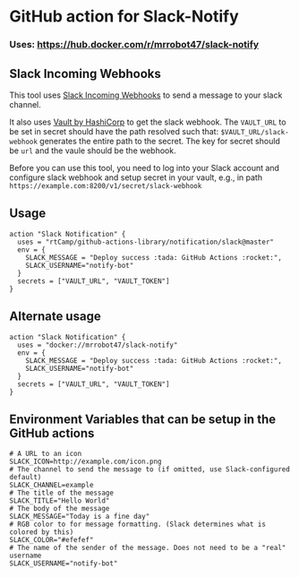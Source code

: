 # GitHub action for Slack-Notify

### Uses: https://hub.docker.com/r/mrrobot47/slack-notify

## Slack Incoming Webhooks

This tool uses [Slack Incoming Webhooks](https://api.slack.com/incoming-webhooks)
to send a message to your slack channel. 

It also uses [Vault by HashiCorp](https://www.vaultproject.io/) to get the slack webhook. The `VAULT_URL` to be set in secret should have the path resolved such that: `$VAULT_URL/slack-webhook` generates the entire path to the secret. The key for secret should be `url` and the vaule should be the webhook.

Before you can use this tool, you need to log into your Slack account and configure
slack webhook and setup secret in your vault, e.g., in path `https://example.com:8200/v1/secret/slack-webhook`

## Usage

```workflow
action "Slack Notification" {
  uses = "rtCamp/github-actions-library/notification/slack@master"
  env = {
    SLACK_MESSAGE = "Deploy success :tada: GitHub Actions :rocket:",
    SLACK_USERNAME="notify-bot"
  }
  secrets = ["VAULT_URL", "VAULT_TOKEN"]
}
```

## Alternate usage 

```workflow
action "Slack Notification" {
  uses = "docker://mrrobot47/slack-notify"
  env = {
    SLACK_MESSAGE = "Deploy success :tada: GitHub Actions :rocket:",
    SLACK_USERNAME="notify-bot"
  }
  secrets = ["VAULT_URL", "VAULT_TOKEN"]
}
```

## Environment Variables that can be setup in the GitHub actions

```shell
# A URL to an icon
SLACK_ICON=http://example.com/icon.png
# The channel to send the message to (if omitted, use Slack-configured default)
SLACK_CHANNEL=example
# The title of the message
SLACK_TITLE="Hello World"
# The body of the message
SLACK_MESSAGE="Today is a fine day"
# RGB color to for message formatting. (Slack determines what is colored by this)
SLACK_COLOR="#efefef"
# The name of the sender of the message. Does not need to be a "real" username
SLACK_USERNAME="notify-bot"
```
